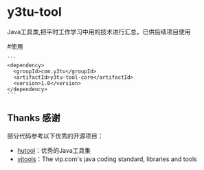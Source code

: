 # y3tu-tool
Java工具类,把平时工作学习中用的技术进行汇总，已供后续项目使用

#使用

    ```
    <dependency>
      <groupId>com.y3tu</groupId>
      <artifactId>y3tu-tool-core</artifactId>
      <version>1.0</version>
    </dependency>
    ```
## Thanks 感谢

部分代码参考以下优秀的开源项目：

- [hutool](https://gitee.com/loolly/hutool)：优秀的Java工具集
- [vjtools](https://github.com/vipshop/vjtools)：The vip.com's java coding standard, libraries and tools


